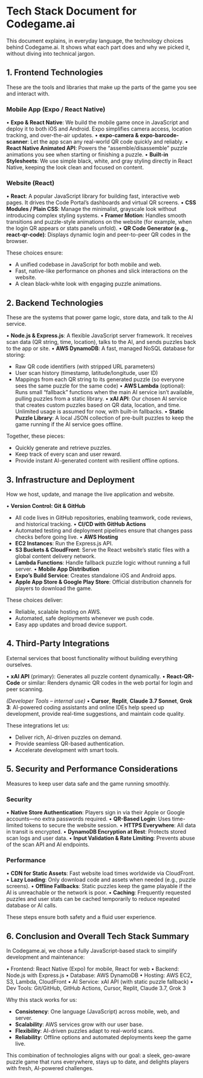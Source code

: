 # Tech Stack Document for Codegame.ai
This document explains, in everyday language, the technology choices behind Codegame.ai. It shows what each part does and why we picked it, without diving into technical jargon.

## 1. Frontend Technologies
These are the tools and libraries that make up the parts of the game you see and interact with.

### Mobile App (Expo / React Native)
• **Expo & React Native**: We build the mobile game once in JavaScript and deploy it to both iOS and Android. Expo simplifies camera access, location tracking, and over-the-air updates.
• **expo-camera & expo-barcode-scanner**: Let the app scan any real-world QR code quickly and reliably.
• **React Native Animated API**: Powers the “assemble/disassemble” puzzle animations you see when starting or finishing a puzzle.
• **Built-in Stylesheets**: We use simple black, white, and gray styling directly in React Native, keeping the look clean and focused on content.

### Website (React)
• **React**: A popular JavaScript library for building fast, interactive web pages. It drives the Code Portal’s dashboards and virtual QR screens.
• **CSS Modules / Plain CSS**: Manage the minimalist, grayscale look without introducing complex styling systems.
• **Framer Motion**: Handles smooth transitions and puzzle-style animations on the website (for example, when the login QR appears or stats panels unfold).
• **QR Code Generator (e.g., react-qr-code)**: Displays dynamic login and peer-to-peer QR codes in the browser.

These choices ensure:
- A unified codebase in JavaScript for both mobile and web.
- Fast, native-like performance on phones and slick interactions on the website.
- A clean black-white look with engaging puzzle animations.

## 2. Backend Technologies
These are the systems that power game logic, store data, and talk to the AI service.

• **Node.js & Express.js**: A flexible JavaScript server framework. It receives scan data (QR string, time, location), talks to the AI, and sends puzzles back to the app or site.
• **AWS DynamoDB**: A fast, managed NoSQL database for storing:
  - Raw QR code identifiers (with stripped URL parameters)
  - User scan history (timestamp, latitude/longitude, user ID)
  - Mappings from each QR string to its generated puzzle (so everyone sees the same puzzle for the same code)
• **AWS Lambda** (optional): Runs small “fallback” functions when the main AI service isn’t available, pulling puzzles from a static library.
• **xAI API**: Our chosen AI service that creates custom puzzles based on QR data, location, and time. Unlimited usage is assumed for now, with built-in fallbacks.
• **Static Puzzle Library**: A local JSON collection of pre-built puzzles to keep the game running if the AI service goes offline.

Together, these pieces:
- Quickly generate and retrieve puzzles.
- Keep track of every scan and user reward.
- Provide instant AI-generated content with resilient offline options.

## 3. Infrastructure and Deployment
How we host, update, and manage the live application and website.

• **Version Control: Git & GitHub**
  - All code lives in GitHub repositories, enabling teamwork, code reviews, and historical tracking.
• **CI/CD with GitHub Actions**
  - Automated testing and deployment pipelines ensure that changes pass checks before going live.
• **AWS Hosting**
  - **EC2 Instances**: Run the Express.js API.
  - **S3 Buckets & CloudFront**: Serve the React website’s static files with a global content delivery network.
  - **Lambda Functions**: Handle fallback puzzle logic without running a full server.
• **Mobile App Distribution**
  - **Expo’s Build Service**: Creates standalone iOS and Android apps.
  - **Apple App Store & Google Play Store**: Official distribution channels for players to download the game.

These choices deliver:
- Reliable, scalable hosting on AWS.
- Automated, safe deployments whenever we push code.
- Easy app updates and broad device support.

## 4. Third-Party Integrations
External services that boost functionality without building everything ourselves.

• **xAI API** (primary): Generates all puzzle content dynamically.
• **React-QR-Code** or similar: Renders dynamic QR codes in the web portal for login and peer scanning.

*(Developer Tools – internal use)*
• **Cursor**, **Replit**, **Claude 3.7 Sonnet**, **Grok 3**: AI-powered coding assistants and online IDEs help speed up development, provide real-time suggestions, and maintain code quality.

These integrations let us:
- Deliver rich, AI-driven puzzles on demand.
- Provide seamless QR-based authentication.
- Accelerate development with smart tools.

## 5. Security and Performance Considerations
Measures to keep user data safe and the game running smoothly.

### Security
• **Native Store Authentication**: Players sign in via their Apple or Google accounts—no extra passwords required.
• **QR-Based Login**: Uses time-limited tokens to secure the website session.
• **HTTPS Everywhere**: All data in transit is encrypted.
• **DynamoDB Encryption at Rest**: Protects stored scan logs and user data.
• **Input Validation & Rate Limiting**: Prevents abuse of the scan API and AI endpoints.

### Performance
• **CDN for Static Assets**: Fast website load times worldwide via CloudFront.
• **Lazy Loading**: Only download code and assets when needed (e.g., puzzle screens).
• **Offline Fallbacks**: Static puzzles keep the game playable if the AI is unreachable or the network is poor.
• **Caching**: Frequently requested puzzles and user stats can be cached temporarily to reduce repeated database or AI calls.

These steps ensure both safety and a fluid user experience.

## 6. Conclusion and Overall Tech Stack Summary
In Codegame.ai, we chose a fully JavaScript-based stack to simplify development and maintenance:

• Frontend: React Native (Expo) for mobile, React for web
• Backend: Node.js with Express.js
• Database: AWS DynamoDB
• Hosting: AWS EC2, S3, Lambda, CloudFront
• AI Service: xAI API (with static puzzle fallback)
• Dev Tools: Git/GitHub, GitHub Actions, Cursor, Replit, Claude 3.7, Grok 3

Why this stack works for us:
- **Consistency**: One language (JavaScript) across mobile, web, and server.
- **Scalability**: AWS services grow with our user base.
- **Flexibility**: AI-driven puzzles adapt to real-world scans.
- **Reliability**: Offline options and automated deployments keep the game live.

This combination of technologies aligns with our goal: a sleek, geo-aware puzzle game that runs everywhere, stays up to date, and delights players with fresh, AI-powered challenges.